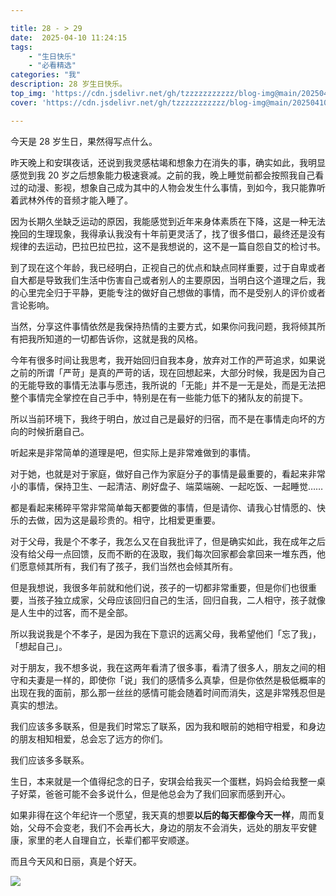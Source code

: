```yaml
---

title: 28 - > 29  
date:  2025-04-10 11:24:15  
tags:  
    - "生日快乐"
    - "必看精选"
categories: "我"  
description: 28 岁生日快乐。
top_img: 'https://cdn.jsdelivr.net/gh/tzzzzzzzzzzz/blog-img@main/20250410112307540.png'  
cover: 'https://cdn.jsdelivr.net/gh/tzzzzzzzzzzz/blog-img@main/20250410112307540.png'

---
```

今天是 28 岁生日，果然得写点什么。

昨天晚上和安琪夜话，还说到我灵感枯竭和想象力在消失的事，确实如此，我明显感觉到我 20 岁之后想象能力极速衰减。之前的我，晚上睡觉前都会按照我自己看过的动漫、影视，想象自己成为其中的人物会发生什么事情，到如今，我只能靠听着武林外传的音频才能入睡了。

因为长期久坐缺乏运动的原因，我能感觉到近年来身体素质在下降，这是一种无法挽回的生理现象，我得承认我没有十年前更灵活了，找了很多借口，最终还是没有规律的去运动，巴拉巴拉巴拉，这不是我想说的，这不是一篇自怨自艾的检讨书。

到了现在这个年龄，我已经明白，正视自己的优点和缺点同样重要，过于自卑或者自大都是导致我们生活中伤害自己或者别人的主要原因，当明白这个道理之后，我的心里完全归于平静，更能专注的做好自己想做的事情，而不是受别人的评价或者言论影响。

当然，分享这件事情依然是我保持热情的主要方式，如果你问我问题，我将倾其所有把我所知道的一切都告诉你，这就是我的风格。

今年有很多时间让我思考，我开始回归自我本身，放弃对工作的严苛追求，如果说之前的所谓「严苛」是真的严苛的话，现在回想起来，大部分时候，我是因为自己的无能导致的事情无法事与愿违，我所说的「无能」并不是一无是处，而是无法把整个事情完全掌控在自己手中，特别是在有一些能力低下的猪队友的前提下。

所以当前环境下，我终于明白，放过自己是最好的归宿，而不是在事情走向坏的方向的时候折磨自己。

听起来是非常简单的道理是吧，但实际上是非常难做到的事情。

对于她，也就是对于家庭，做好自己作为家庭分子的事情是最重要的，看起来非常小的事情，保持卫生、一起清洁、刷好盘子、端菜端碗、一起吃饭、一起睡觉……

都是看起来稀碎平常非常简单每天都要做的事情，但是请你、请我心甘情愿的、快乐的去做，因为这是最珍贵的。相守，比相爱更重要。

对于父母，我是个不孝子，我怎么又在自我批评了，但是确实如此，我在成年之后没有给父母一点回馈，反而不断的在汲取，我们每次回家都会拿回来一堆东西，他们愿意倾其所有，我们有了孩子，我们当然也会倾其所有。

但是我想说，我很多年前就和他们说，孩子的一切都非常重要，但是你们也很重要，当孩子独立成家，父母应该回归自己的生活，回归自我，二人相守，孩子就像是人生中的过客，而不是全部。

所以我说我是个不孝子，是因为我在下意识的远离父母，我希望他们「忘了我」，「想起自己」。

对于朋友，我不想多说，我在这两年看清了很多事，看清了很多人，朋友之间的相守和夫妻是一样的，即使你「说」我们的感情多么真挚，但是你依然是极低概率的出现在我的面前，那么那一丝丝的感情可能会随着时间而消失，这是非常残忍但是真实的想法。

我们应该多多联系，但是我们时常忘了联系，因为我和眼前的她相守相爱，和身边的朋友相知相爱，总会忘了远方的你们。

我们应该多多联系。

生日，本来就是一个值得纪念的日子，安琪会给我买一个蛋糕，妈妈会给我整一桌子好菜，爸爸可能不会多说什么，但是他总会为了我们回家而感到开心。

如果非得在这个年纪许一个愿望，我天真的想要**以后的每天都像今天一样**，周而复始，父母不会变老，我们不会再长大，身边的朋友不会消失，远处的朋友平安健康，家里的老人自理自立，长辈们都平安顺遂。

而且今天风和日丽，真是个好天。

![](https://cdn.jsdelivr.net/gh/tzzzzzzzzzzz/blog-img@main/20250410112307540.png)